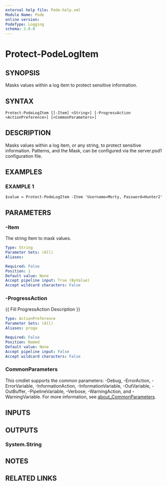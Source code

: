 ```yaml
---
external help file: Pode-help.xml
Module Name: Pode
online version:
PodeType: Logging
schema: 2.0.0
---
```


# Protect-PodeLogItem

## SYNOPSIS
Masks values within a log item to protect sensitive information.

## SYNTAX

```
Protect-PodeLogItem [[-Item] <String>] [-ProgressAction <ActionPreference>] [<CommonParameters>]
```

## DESCRIPTION
Masks values within a log item, or any string, to protect sensitive information.
Patterns, and the Mask, can be configured via the server.psd1 configuration file.

## EXAMPLES

### EXAMPLE 1
```
$value = Protect-PodeLogItem -Item 'Username=Morty, Password=Hunter2'
```

## PARAMETERS

### -Item
The string Item to mask values.

```yaml
Type: String
Parameter Sets: (All)
Aliases:

Required: False
Position: 1
Default value: None
Accept pipeline input: True (ByValue)
Accept wildcard characters: False
```

### -ProgressAction
{{ Fill ProgressAction Description }}

```yaml
Type: ActionPreference
Parameter Sets: (All)
Aliases: proga

Required: False
Position: Named
Default value: None
Accept pipeline input: False
Accept wildcard characters: False
```

### CommonParameters
This cmdlet supports the common parameters: -Debug, -ErrorAction, -ErrorVariable, -InformationAction, -InformationVariable, -OutVariable, -OutBuffer, -PipelineVariable, -Verbose, -WarningAction, and -WarningVariable. For more information, see [about_CommonParameters](http://go.microsoft.com/fwlink/?LinkID=113216).

## INPUTS

## OUTPUTS

### System.String
## NOTES

## RELATED LINKS
